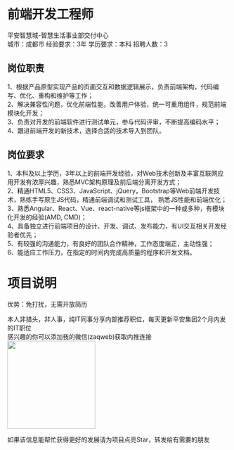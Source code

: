 # 前端开发工程师
平安智慧城-智慧生活事业部交付中心  
城市：成都市 经验要求：3年 学历要求：本科  招聘人数：3

## 岗位职责
1、根据产品原型实现产品的页面交互和数据逻辑展示，负责前端架构，代码编写、优化、重构和维护等工作；   
2、解决兼容性问题，优化前端性能，改善用户体验，统一可重用组件，规范前端模块化开发；   
3、负责对开发的前端软件进行测试单元，参与代码评审，不断提高编码水平；   
4、跟进前端开发的新技术，选择合适的技术导入到团队。

## 岗位要求
1、本科及以上学历，3年以上的前端开发经验，对Web技术创新及丰富互联网应用开发有浓厚兴趣，熟悉MVC架构原理及前后端分离开发方式；   
2、精通HTML5、CSS3、JavaScript、jQuery，Bootstrap等Web前端开发技术，熟练手写原生JS代码，精通前端调试和测试工具， 熟悉JS性能和前端优化；   
3、熟悉Angular、React、Vue、react-native等js框架中的一种或多种，有模块化开发的经验(AMD, CMD)；   
4、具备独立进行前端项目的设计、开发、调试、发布能力，有UI交互相关开发经验者优先；   
5、有较强的沟通能力，有良好的团队合作精神，工作态度端正，主动性强；   
6、能适应工作压力，在指定的时间内完成高质量的程序和开发文档。

# 项目说明

优势：免打扰，无需开放简历

本人非猎头，非人事，纯IT同事分享内部推荐职位，每天更新平安集团2个月内发的IT职位  
感兴趣的你可以添加我的微信(zaqweb)获取内推连接  
<img src="https://github.com/zaqweb/PA-IT-JOBS/blob/master/WechatICode.jpeg"  height="200" width="200">

如果该信息能帮忙获得更好的发展请为项目点亮Star，转发给有需要的朋友




